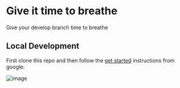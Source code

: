 # Give it time to breathe

Give your develop branch time to breathe


## Local Development

First clone this repo and then follow the [get started](https://developer.chrome.com/docs/extensions/mv3/getstarted/) instructions from google:

![image](https://user-images.githubusercontent.com/12233785/140811345-f4a5d2d3-07f7-4452-a2a7-822dc45120b0.png)
